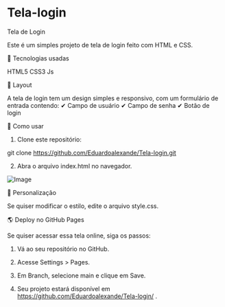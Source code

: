 # Tela-login

Tela de Login

Este é um simples projeto de tela de login feito com HTML e CSS.

📌 Tecnologias usadas

HTML5
CSS3
Js



🎨 Layout

A tela de login tem um design simples e responsivo, com um formulário de entrada contendo:
✔ Campo de usuário
✔ Campo de senha
✔ Botão de login

🚀 Como usar

1. Clone este repositório:

git clone https://github.com/Eduardoalexande/Tela-login.git


2. Abra o arquivo index.html no navegador.


![Image](https://github.com/user-attachments/assets/7abbef8f-e484-4250-809b-793d015d3315)


📝 Personalização

Se quiser modificar o estilo, edite o arquivo style.css.

🌎 Deploy no GitHub Pages

Se quiser acessar essa tela online, siga os passos:

1. Vá ao seu repositório no GitHub.


2. Acesse Settings > Pages.


3. Em Branch, selecione main e clique em Save.


4. Seu projeto estará disponível em https://github.com/Eduardoalexande/Tela-login/ .
